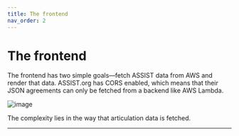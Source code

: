 ```yaml
---
title: The frontend
nav_order: 2
---
```


# The frontend

The frontend has two simple goals—fetch ASSIST data from AWS and render that data. ASSIST.org has CORS enabled, which means that their JSON agreements can only be fetched from a backend like AWS Lambda.

![image](https://github.com/user-attachments/assets/6e521c66-ec16-4114-8193-5861efe4eb55)

The complexity lies in the way that articulation data is fetched. 

---

[TransferVision]: https://github.com/michaelrgarcia/transfer-vision
[ASSIST.org]: https://assist.org/
